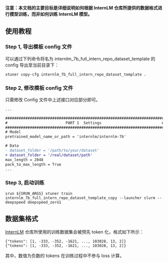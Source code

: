 **注意：本文档的主要目标是详细说明如何根据 InternLM 仓库所提供的数据格式进行模型训练，而非如何训练 InternLM 模型。**

## 使用教程

### Step 1, 导出模板 config 文件

可以通过下列命令将名为 internlm_7b_full_intern_repo_dataset_template 的 config 导出至当前目录下：

```
xtuner copy-cfg internlm_7b_full_intern_repo_dataset_template .
```

### Step 2, 修改模板 config 文件

只需修改 Config 文件中上述接口对应部分即可。

```diff
...

#######################################################################
#                          PART 1  Settings                           #
#######################################################################
# Model
pretrained_model_name_or_path = 'internlm/internlm-7b'

# Data
- dataset_folder = '/path/to/your/dataset'
+ dataset_folder = '/real/dataset/path'
max_length = 2048
pack_to_max_length = True
...
```

### Step 3, 启动训练

```
srun ${SRUN_ARGS} xtuner train internlm_7b_full_intern_repo_dataset_template_copy --launcher slurm --deepspeed deepspeed_zero1
```

## 数据集格式

[InternLM](https://github.com/InternLM/InternLM) 仓库所使用的训练数据集会被预先 token 化，格式如下所示：

```
{"tokens": [1, -333, -352, -1621, ..., 103028, 13, 2]}
{"tokens": [1, -333, -352, -1621, ..., 103028, 13, 2]}
```

其中，数值为负数的 tokens 在训练过程中不参与 loss 计算。
